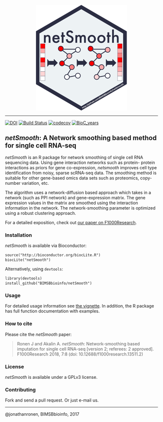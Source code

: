 <div align="center">
	<img src="hex-netsmooth.png" alt="netsmooth"/>
</div>


---------

[![DOI](https://zenodo.org/badge/DOI/10.5281/zenodo.1119064.svg)](https://doi.org/10.5281/zenodo.1119064)
[![Build Status](https://travis-ci.org/BIMSBbioinfo/netSmooth.svg?branch=master)](https://travis-ci.org/BIMSBbioinfo/netSmooth) [![codecov](https://codecov.io/gh/BIMSBbioinfo/netSmooth/branch/master/graph/badge.svg)](https://codecov.io/gh/BIMSBbioinfo/netSmooth) [![BioC_years](http://www.bioconductor.org/shields/years-in-bioc/netSmooth.svg)](http://www.bioconductor.org/packages/release/bioc/html/netSmooth.html)

**_netSmooth_: A Network smoothing based method for single cell RNA-seq**
-----
_netSmooth_ is an R package for network smoothing of single cell RNA sequencing data. Using gene interaction networks such as protein-
protein interactions as priors for gene co-expression, _netsmooth_ improves cell type identification from noisy, sparse scRNA-seq data.
The smoothing method is suitable for other gene-based omics data sets such as proteomics, copy-number variation, etc.

The algorithm uses a network-diffusion based approach which takes in a network (such as PPI network) and gene-expression matrix. The gene 
expression values in the matrix are smoothed using the interaction information in the network. The network-smoothing parameter is 
optimized using a robust clustering approach.

For a detailed exposition, check out [our paper on F1000Research](https://f1000research.com/articles/7-8/v2).

### Installation

_netSmooth_ is available via Bioconductor:

	source("http://bioconductor.org/biocLite.R")
	biocLite("netSmooth")

Alternatively, using `devtools`:

	library(devtools)
	install_github("BIMSBbioinfo/netSmooth")

### Usage
For detailed usage information see  [the vignette](http://htmlpreview.github.io/?https://github.com/BIMSBbioinfo/netSmooth/blob/master/vignettes/netSmoothIntro.html). In addition,
the R package has full function documentation with examples.

### How to cite
Please cite the _netSmooth_ paper:

> Ronen J and Akalin A. _netSmooth_: Network-smoothing based imputation for single cell RNA-seq [version 2; referees: 2 approved]. F1000Research 2018, 7:8 (doi: 10.12688/f1000research.13511.2)

### License

_netSmooth_ is available under a GPLv3 license.

### Contributing

Fork and send a pull request. Or just e-mail us.

-------------------------
@jonathanronen, BIMSBbioinfo, 2017

